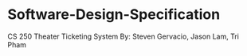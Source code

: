 # Software-Design-Specification
CS 250
Theater Ticketing System
By: Steven Gervacio, Jason Lam, Tri Pham 

